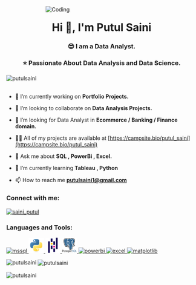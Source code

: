<img src="https://private-user-images.githubusercontent.com/156244133/350710971-1dab7015-feea-48b7-856f-37cae23b4181.png?jwt=eyJhbGciOiJIUzI1NiIsInR5cCI6IkpXVCJ9.eyJpc3MiOiJnaXRodWIuY29tIiwiYXVkIjoicmF3LmdpdGh1YnVzZXJjb250ZW50LmNvbSIsImtleSI6ImtleTUiLCJleHAiOjE3MjE0OTk2MzQsIm5iZiI6MTcyMTQ5OTMzNCwicGF0aCI6Ii8xNTYyNDQxMzMvMzUwNzEwOTcxLTFkYWI3MDE1LWZlZWEtNDhiNy04NTZmLTM3Y2FlMjNiNDE4MS5wbmc_WC1BbXotQWxnb3JpdGhtPUFXUzQtSE1BQy1TSEEyNTYmWC1BbXotQ3JlZGVudGlhbD1BS0lBVkNPRFlMU0E1M1BRSzRaQSUyRjIwMjQwNzIwJTJGdXMtZWFzdC0xJTJGczMlMkZhd3M0X3JlcXVlc3QmWC1BbXotRGF0ZT0yMDI0MDcyMFQxODE1MzRaJlgtQW16LUV4cGlyZXM9MzAwJlgtQW16LVNpZ25hdHVyZT04Mzk5ZGEyZjNmYjJkNGIwOGZiMjFlZTk5N2MyNWM3NTI5MmE1ZWI2YmQyOThhNzY2MDRhNjgyMzljODYzYzA3JlgtQW16LVNpZ25lZEhlYWRlcnM9aG9zdCZhY3Rvcl9pZD0wJmtleV9pZD0wJnJlcG9faWQ9MCJ9.Flpbh39Kx5H6BSOZEatpilH-UiqINReUAq_V0mbqm8g" alt="Coding" style="max-width: 100%;" align="right" width="400">
<h1 align="center">Hi 👋, I'm Putul Saini</h1>
<h3 align="center">😎 I am a Data Analyst. 
<h3 align="center">⭐ Passionate About Data Analysis and Data Science.</h3>
<p align="left"> <img src="https://komarev.com/ghpvc/?username=putulsaini&label=Profile%20views&color=0e75b6&style=flat" alt="putulsaini" /> <br>
    <a href="https://twitter.com/" target="blank"><img src="https://img.shields.io/twitter/follow/?logo=twitter&style=for-the-badge" alt="" /></a> 
</p>    
    
- 🔭 I’m currently working on **Portfolio Projects.**

- 👯 I’m looking to collaborate on **Data Analysis Projects.**

- 🤝 I’m looking for Data Analyst in **Ecommerce / Banking / Finance domain.**

- 👨‍💻 All of my projects are available at [https://campsite.bio/putul_saini](https://campsite.bio/putul_saini)

- 💬 Ask me about **SQL , PowerBi , Excel.**
  
- 🌱 I’m currently learning **Tableau , Python**

- 📫 How to reach me **putulsaini1@gmail.com**

<h3 align="left">Connect with me:</h3>
<p align="left">
<a href="https://linkedin.com/in/saini_putul" target="blank"><img align="center" src="https://raw.githubusercontent.com/rahuldkjain/github-profile-readme-generator/master/src/images/icons/Social/linked-in-alt.svg" alt="saini_putul" height="30" width="40" /></a>
</p>

<h3 align="left">Languages and Tools:</h3>
<p align="left">
    <a href="https://www.microsoft.com/en-us/sql-server" target="_blank" rel="noreferrer">
        <img src="https://www.svgrepo.com/show/303229/microsoft-sql-server-logo.svg" alt="mssql" width="40" height="40"/>
    </a>
    <a href="https://www.python.org" target="_blank" rel="noreferrer"> 
    <img src="https://raw.githubusercontent.com/devicons/devicon/master/icons/python/python-original.svg" alt="python" width="40" height="40"/> 
    </a>
    <a href="https://pandas.pydata.org/" target="_blank" rel="noreferrer">
        <img src="https://raw.githubusercontent.com/devicons/devicon/2ae2a900d2f041da66e950e4d48052658d850630/icons/pandas/pandas-original.svg" alt="pandas" width="40" height="40"/>
    </a>
    <a href="https://www.postgresql.org" target="_blank" rel="noreferrer">
        <img src="https://raw.githubusercontent.com/devicons/devicon/master/icons/postgresql/postgresql-original-wordmark.svg" alt="postgresql" width="40" height="40"/>
    </a>
    <a href="https://powerbi.microsoft.com/" target="_blank" rel="noreferrer">
        <img src="https://upload.wikimedia.org/wikipedia/commons/c/cf/New_Power_BI_Logo.svg" alt="powerbi" width="40" height="40"/>
    </a>
    <a href="https://www.microsoft.com/en-us/microsoft-365/excel" target="_blank" rel="noreferrer">
        <img src="https://cdn.worldvectorlogo.com/logos/microsoft-excel-2013.svg" alt="excel" width="40" height="40"/>
    </a>     
    <a href="https://matplotlib.org/" target="_blank" rel="noreferrer">
        <img src="https://upload.wikimedia.org/wikipedia/commons/8/84/Matplotlib_icon.svg" alt="matplotlib" width="40" height="40"/>
    </a>
</p>
<p>
    <img align="left" src="https://github-readme-stats.vercel.app/api/top-langs?username=putulsaini&show_icons=true&locale=en&layout=compact" alt="putulsaini" />
</p>

<p>&nbsp;<img align="center" src="https://github-readme-stats.vercel.app/api?username=putulsaini&show_icons=true&locale=en" alt="putulsaini" /></p>

<p><img align="center" src="https://github-readme-streak-stats.herokuapp.com/?user=putulsaini&" alt="putulsaini" /></p>
